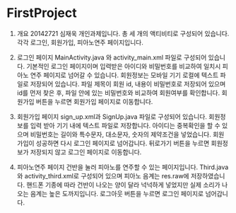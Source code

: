 # FirstProject

1. 개요
 20142721 심재욱 개인과제입니다.
 총 세 개의 액티비티로 구성되어 있습니다. 각각 로그인, 회원가입, 피아노연주 페이지입니다.
 
2. 로그인 페이지
   MainActivity.java 와 activity_main.xml 파일로 구성되어 있습니다. 기본적인 로그인 페이지이며 입력받은 아이디와 비밀번호를 비교하여 일치시
  피아노 연주 페이지로 넘어갈 수 있습니다. 회원정보는 모바일 기기 로컬에 텍스트 파일로 저장되어 있습니다. 파일 제목이 회원 id, 내용이 비밀번호로
  저장되어 있으며 id를 먼저 찾은 후, 파일 안에 있는 비밀번호와 비교하여 회원여부를 확인합니다. 회원가입 버튼을 누르면 회원가입 페이지로 이동합니다.
  
3. 회원가입 페이지
    sign_up.xml과 SignUp.java 파일로 구성되어 있습니다. 회원정보를 입력 받아 기기 내에 텍스트 파일로 저장합니다. 아이디는 중복확인을 할 수 있으며
   비밀번호는 길이와 특수문자, 대소문자, 숫자의 제약조건을 넣었습니다. 회원가입이 성공하면 다시 로그인 페이지로 넘어갑니다. 뒤로가기 버튼을 누르면
   회원정보가 저장되지 않고 로그인 페이지로 이동합니다.
   
 4. 피아노연주 페이지
     건반을 눌러 피아노를 연주할 수 있는 페이지입니다. Third.java와 activity_third.xml로 구성되어 있으며 피아노 음계는 res.raw에 저장하였습니다.
    핸드폰 기종에 따라 건반이 나오는 양이 달라 넉넉하게 넣었지만 실제 소리가 나오는 음계는 높은 도까지입니다. 로그아웃 버튼을 누르면 로그인 페이지로 
    넘어갑니다.
 
